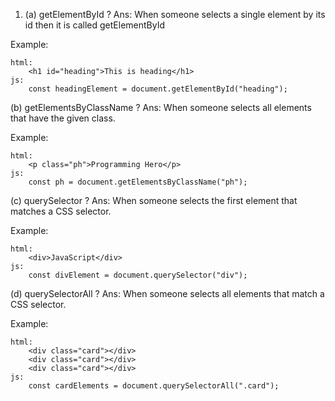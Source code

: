 1. (a) getElementById ?
   Ans: When someone selects a single element by its id then it is called getElementById

Example:

    html:
        <h1 id="heading">This is heading</h1>
    js:
        const headingElement = document.getElementById("heading");


(b) getElementsByClassName ?
    Ans: When someone selects all elements that have the given class.

Example: 

    html:
        <p class="ph">Programming Hero</p>
    js:
        const ph = document.getElementsByClassName("ph");


(c) querySelector ?
    Ans: When someone selects the first element that matches a CSS selector.


Example: 

    html:
        <div>JavaScript</div>
    js:
        const divElement = document.querySelector("div");


(d) querySelectorAll ?
    Ans: When someone selects all elements that match a CSS selector.

Example: 

    html:  
        <div class="card"></div>
        <div class="card"></div>
        <div class="card"></div>
    js:
        const cardElements = document.querySelectorAll(".card");
